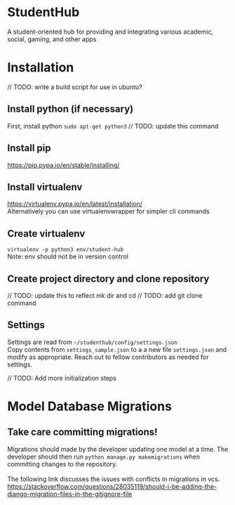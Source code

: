 # StudentHub
A student-oriented hub for providing and integrating various academic, social, gaming, and other apps


# Installation
// TODO: write a build script for use in ubuntu?

## Install python (if necessary)
First, install python 
`sudo apt-get python3` // TODO: update this command

## Install pip
https://pip.pypa.io/en/stable/installing/

## Install virtualenv
https://virtualenv.pypa.io/en/latest/installation/ <br>
Alternatively you can use virtualenvwrapper for simpler cli commands

## Create virtualenv
`virtualenv -p python3 env/student-hub` <br>
Note: env should not be in version control

## Create project directory and clone repository
// TODO: update this to reflect mk dir and cd
// TODO: add git clone command

## Settings
Settings are read from `~/studenthub/config/settings.json` <br>
Copy contents from `settings_sample.json` to a a new file `settings.json` and modify as 
appropriate. Reach out to fellow contributors as needed for settings.

// TODO: Add more initialization steps

# Model Database Migrations
## Take care committing migrations!
Migrations should made by the developer updating one model at a time. The developer should then run `python manage.py makemigrations` when committing changes to the repository.<br><br>
The following link discusses the issues with conflicts in migrations in vcs.<br>
https://stackoverflow.com/questions/28035119/should-i-be-adding-the-django-migration-files-in-the-gitignore-file